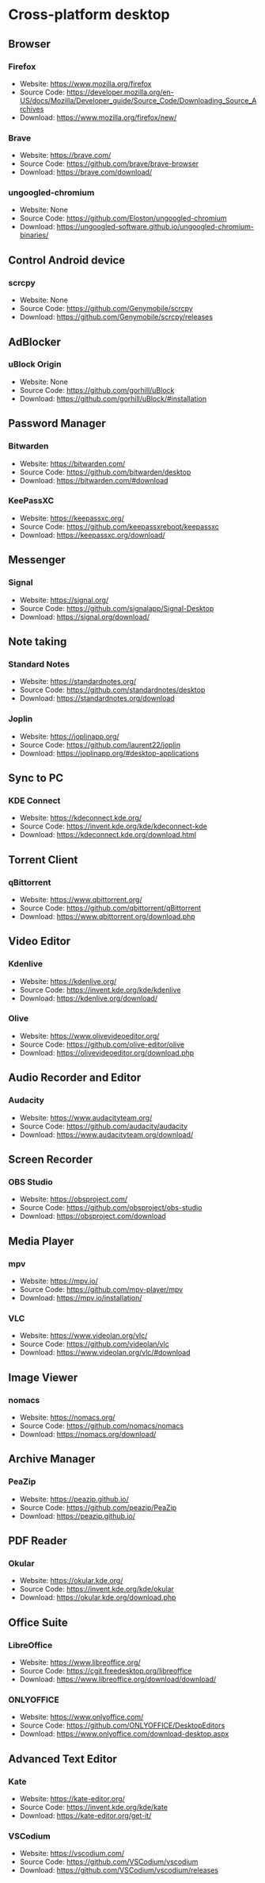 # Cross-platform desktop

## Browser
### Firefox
- Website: <https://www.mozilla.org/firefox>
- Source Code: <https://developer.mozilla.org/en-US/docs/Mozilla/Developer_guide/Source_Code/Downloading_Source_Archives>
- Download: <https://www.mozilla.org/firefox/new/>

### Brave
- Website: <https://brave.com/>
- Source Code: <https://github.com/brave/brave-browser>
- Download: <https://brave.com/download/>

### ungoogled-chromium
- Website: None
- Source Code: <https://github.com/Eloston/ungoogled-chromium>
- Download: <https://ungoogled-software.github.io/ungoogled-chromium-binaries/>

## Control Android device
### scrcpy
- Website: None
- Source Code: <https://github.com/Genymobile/scrcpy>
- Download: <https://github.com/Genymobile/scrcpy/releases>

## AdBlocker
### uBlock Origin
- Website: None
- Source Code: <https://github.com/gorhill/uBlock>
- Download: <https://github.com/gorhill/uBlock/#installation>

## Password Manager
### Bitwarden
- Website: <https://bitwarden.com/>
- Source Code: <https://github.com/bitwarden/desktop>
- Download: <https://bitwarden.com/#download>

### KeePassXC
- Website: <https://keepassxc.org/>
- Source Code: <https://github.com/keepassxreboot/keepassxc>
- Download: <https://keepassxc.org/download/>

## Messenger
### Signal
- Website: <https://signal.org/>
- Source Code: <https://github.com/signalapp/Signal-Desktop>
- Download: <https://signal.org/download/>

## Note taking
### Standard Notes
- Website: <https://standardnotes.org/>
- Source Code: <https://github.com/standardnotes/desktop>
- Download: <https://standardnotes.org/download>

### Joplin
- Website: <https://joplinapp.org/>
- Source Code: <https://github.com/laurent22/joplin>
- Download: <https://joplinapp.org/#desktop-applications>

## Sync to PC
### KDE Connect
- Website: <https://kdeconnect.kde.org/>
- Source Code: <https://invent.kde.org/kde/kdeconnect-kde>
- Download: <https://kdeconnect.kde.org/download.html>

## Torrent Client
### qBittorrent
- Website: <https://www.qbittorrent.org/>
- Source Code: <https://github.com/qbittorrent/qBittorrent>
- Download: <https://www.qbittorrent.org/download.php>

## Video Editor
### Kdenlive
- Website: <https://kdenlive.org/>
- Source Code: <https://invent.kde.org/kde/kdenlive>
- Download: <https://kdenlive.org/download/>

### Olive
- Website: <https://www.olivevideoeditor.org/>
- Source Code: <https://github.com/olive-editor/olive>
- Download: <https://olivevideoeditor.org/download.php>

## Audio Recorder and Editor
### Audacity
- Website: <https://www.audacityteam.org/>
- Source Code: <https://github.com/audacity/audacity>
- Download: <https://www.audacityteam.org/download/>

## Screen Recorder
### OBS Studio
- Website: <https://obsproject.com/>
- Source Code: <https://github.com/obsproject/obs-studio>
- Download: <https://obsproject.com/download>

## Media Player
### mpv
- Website: <https://mpv.io/>
- Source Code: <https://github.com/mpv-player/mpv>
- Download: <https://mpv.io/installation/>

### VLC
- Website: <https://www.videolan.org/vlc/>
- Source Code: <https://github.com/videolan/vlc>
- Download: <https://www.videolan.org/vlc/#download>

## Image Viewer
### nomacs
- Website: <https://nomacs.org/>
- Source Code: <https://github.com/nomacs/nomacs>
- Download: <https://nomacs.org/download/>

## Archive Manager
### PeaZip
- Website: <https://peazip.github.io/>
- Source Code: <https://github.com/peazip/PeaZip>
- Download: <https://peazip.github.io/>

## PDF Reader
### Okular
- Website: <https://okular.kde.org/>
- Source Code: <https://invent.kde.org/kde/okular>
- Download: <https://okular.kde.org/download.php>

## Office Suite
### LibreOffice
- Website: <https://www.libreoffice.org/>
- Source Code: <https://cgit.freedesktop.org/libreoffice>
- Download: <https://www.libreoffice.org/download/download/>

### ONLYOFFICE
- Website: <https://www.onlyoffice.com/>
- Source Code: <https://github.com/ONLYOFFICE/DesktopEditors>
- Download: <https://www.onlyoffice.com/download-desktop.aspx>

## Advanced Text Editor
### Kate
- Website: <https://kate-editor.org/>
- Source Code: <https://invent.kde.org/kde/kate>
- Download: <https://kate-editor.org/get-it/>

### VSCodium
- Website: <https://vscodium.com/>
- Source Code: <https://github.com/VSCodium/vscodium>
- Download: <https://github.com/VSCodium/vscodium/releases>
